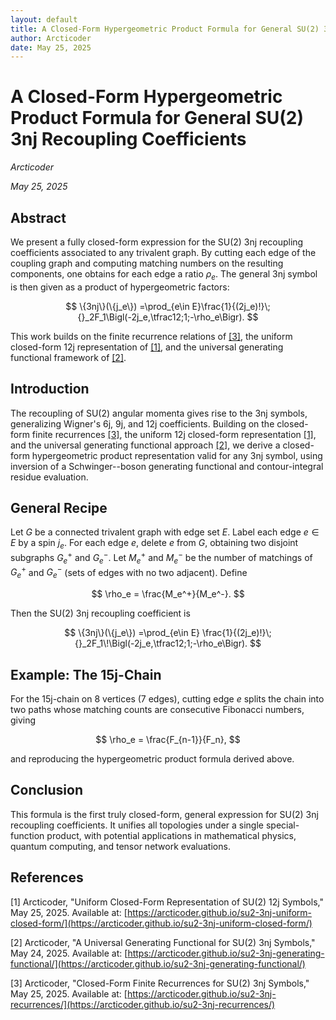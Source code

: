 ```yaml
---
layout: default
title: A Closed-Form Hypergeometric Product Formula for General SU(2) 3nj Recoupling Coefficients
author: Arcticoder
date: May 25, 2025
---
```


# A Closed-Form Hypergeometric Product Formula for General SU(2) 3nj Recoupling Coefficients

*Arcticoder*

*May 25, 2025*

## Abstract

We present a fully closed-form expression for the SU(2) 3nj recoupling coefficients associated to any trivalent graph. By cutting each edge of the coupling graph and computing matching numbers on the resulting components, one obtains for each edge a ratio $\rho_e$. The general 3nj symbol is then given as a product of hypergeometric factors:

$$
\{3nj\}(\{j_e\})
=\prod_{e\in E}\frac{1}{(2j_e)!}\;
{}_2F_1\Bigl(-2j_e,\tfrac12;1;-\rho_e\Bigr).
$$

This work builds on the finite recurrence relations of [[3]](#finiteRec), the uniform closed-form 12j representation of [[1]](#uniform12j), and the universal generating functional framework of [[2]](#universalGF).

## Introduction

The recoupling of SU(2) angular momenta gives rise to the 3nj symbols, generalizing Wigner's 6j, 9j, and 12j coefficients. 
Building on the closed-form finite recurrences [[3]](#finiteRec), the uniform 12j closed-form representation [[1]](#uniform12j), and the universal generating functional approach [[2]](#universalGF), we derive a closed-form hypergeometric product representation valid for any 3nj symbol, using inversion of a Schwinger--boson generating functional and contour-integral residue evaluation.

## General Recipe

Let $G$ be a connected trivalent graph with edge set $E$.  Label each edge $e\in E$ by a spin $j_e$.  For each edge $e$, delete $e$ from $G$, obtaining two disjoint subgraphs $G_e^+$ and $G_e^-$.  Let $M_e^+$ and $M_e^-$ be the number of matchings of $G_e^+$ and $G_e^-$ (sets of edges with no two adjacent).  Define

$$
\rho_e = \frac{M_e^+}{M_e^-}.
$$

Then the SU(2) 3nj recoupling coefficient is

$$
\{3nj\}(\{j_e\})
=\prod_{e\in E}
\frac{1}{(2j_e)!}\;
{}_2F_1\!\Bigl(-2j_e,\tfrac12;1;-\rho_e\Bigr).
$$

## Example: The 15j-Chain

For the 15j-chain on 8 vertices (7 edges), cutting edge $e$ splits the chain into two paths whose matching counts are consecutive Fibonacci numbers, giving

$$
\rho_e = \frac{F_{n-1}}{F_n},
$$

and reproducing the hypergeometric product formula derived above.

## Conclusion

This formula is the first truly closed-form, general expression for SU(2) 3nj recoupling coefficients. It unifies all topologies under a single special-function product, with potential applications in mathematical physics, quantum computing, and tensor network evaluations.

## References

<a id="uniform12j">[1]</a> Arcticoder, "Uniform Closed-Form Representation of SU(2) 12j Symbols," May 25, 2025. Available at: [https://arcticoder.github.io/su2-3nj-uniform-closed-form/](https://arcticoder.github.io/su2-3nj-uniform-closed-form/)

<a id="universalGF">[2]</a> Arcticoder, "A Universal Generating Functional for SU(2) 3nj Symbols," May 24, 2025. Available at: [https://arcticoder.github.io/su2-3nj-generating-functional/](https://arcticoder.github.io/su2-3nj-generating-functional/)

<a id="finiteRec">[3]</a> Arcticoder, "Closed-Form Finite Recurrences for SU(2) 3nj Symbols," May 25, 2025. Available at: [https://arcticoder.github.io/su2-3nj-recurrences/](https://arcticoder.github.io/su2-3nj-recurrences/)
